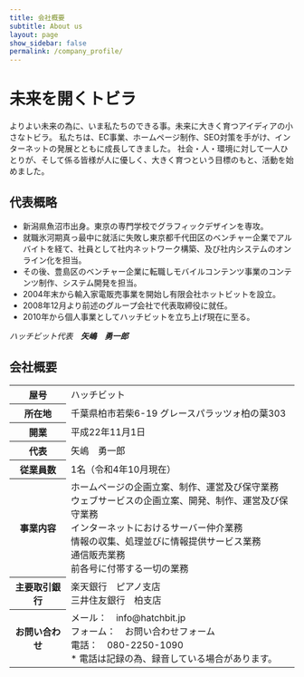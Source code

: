```yaml
---
title: 会社概要
subtitle: About us
layout: page
show_sidebar: false
permalink: /company_profile/
---
```


# 未来を開くトビラ

よりよい未来の為に、いま私たちのできる事。未来に大きく育つアイディアの小さなトビラ。
私たちは、EC事業、ホームページ制作、SEO対策を手がけ、インターネットの発展とともに成長してきました。
社会・人・環境に対して一人ひとりが、そして係る皆様が人に優しく、大きく育つという目標のもと、活動を始めました。

## 代表概略

- 新潟県魚沼市出身。東京の専門学校でグラフィックデザインを専攻。
- 就職氷河期真っ最中に就活に失敗し東京都千代田区のベンチャー企業でアルバイトを経て、社員として社内ネットワーク構築、及び社内システムのオンライン化を担当。
- その後、豊島区のベンチャー企業に転職しモバイルコンテンツ事業のコンテンツ制作、システム開発を担当。
- 2004年末から輸入家電販売事業を開始し有限会社ホットビットを設立。
- 2008年12月より前述のグループ会社で代表取締役に就任。
- 2010年から個人事業としてハッチビットを立ち上げ現在に至る。

_ハッチビット代表　**矢嶋　勇一郎**_

## 会社概要

<table>
    <tr>
        <th>屋号</th>
        <td>ハッチビット</td>
    </tr>
    <tr>
        <th>所在地</th>
        <td>千葉県柏市若柴6-19 グレースパラッツォ柏の葉303</td>
    </tr>
    <tr>
        <th>開業</th>
        <td>平成22年11月1日</td>
    </tr>
    <tr>
        <th>代表</th>
        <td>矢嶋　勇一郎</td>
    </tr>
    <tr>
        <th>従業員数</th>
        <td>1名（令和4年10月現在）</td>
    </tr>
    <tr>
        <th>事業内容</th>
        <td>ホームページの企画立案、制作、運営及び保守業務<br>
ウェブサービスの企画立案、開発、制作、運営及び保守業務<br>
インターネットにおけるサーバー仲介業務<br>
情報の収集、処理並びに情報提供サービス業務<br>
通信販売業務<br>
前各号に付帯する一切の業務</td>
    </tr>
    <tr>
        <th>主要取引銀行</th>
        <td>楽天銀行　ピアノ支店<br>
三井住友銀行　柏支店</td>
    </tr>
    <tr>
        <th>お問い合わせ</th>
        <td>メール：　info@hatchbit.jp<br>
フォーム：　お問い合わせフォーム<br>
電話：　080-2250-1090<br>
* 電話は記録の為、録音している場合があります。</td>
    </tr>
</table>
